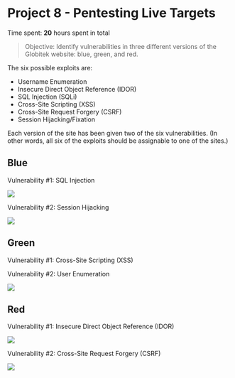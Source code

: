 # Project 8 - Pentesting Live Targets

Time spent: **20** hours spent in total

> Objective: Identify vulnerabilities in three different versions of the Globitek website: blue, green, and red.

The six possible exploits are:
* Username Enumeration
* Insecure Direct Object Reference (IDOR)
* SQL Injection (SQLi)
* Cross-Site Scripting (XSS)
* Cross-Site Request Forgery (CSRF)
* Session Hijacking/Fixation

Each version of the site has been given two of the six vulnerabilities. (In other words, all six of the exploits should be assignable to one of the sites.)

## Blue

Vulnerability #1: SQL Injection

![](https://media.giphy.com/media/L11U8btp8G67BPGZmB/giphy.gif)

Vulnerability #2: Session Hijacking

![](https://media.giphy.com/media/X6Ij2xVjixB2Gsmdct/giphy.gif)

## Green

Vulnerability #1: Cross-Site Scripting (XSS)



Vulnerability #2: User Enumeration

![](https://media.giphy.com/media/cdfxs7NTGlDwF2gqoR/giphy.gif)

## Red

Vulnerability #1: Insecure Direct Object Reference (IDOR)

![](https://media.giphy.com/media/1IfSRXVYTL2cox1DX4/giphy.gif)

Vulnerability #2: Cross-Site Request Forgery (CSRF)

![](https://media.giphy.com/media/8L1IAR1pKs0GdzCIFw/giphy.gif)

